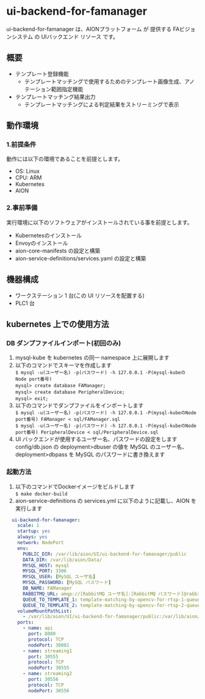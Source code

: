 # ui-backend-for-famanager
ui-backend-for-famanager は、AIONプラットフォーム が 提供する FAビジョンシステム の UIバックエンド リソース です。

## 概要

- テンプレート登録機能
  - テンプレートマッチングで使用するためのテンプレート画像生成、アノテーション範囲指定機能
- テンプレートマッチング結果出力
  - テンプレートマッチングによる判定結果をストリーミングで表示

## 動作環境

### 1.前提条件

動作には以下の環境であることを前提とします。
* OS: Linux
* CPU: ARM
* Kubernetes
* AION

### 2.事前準備

実行環境に以下のソフトウェアがインストールされている事を前提とします。

* Kubernetesのインストール
* Envoyのインストール
* aion-core-manifests の設定と構築
* aion-service-definitions/services.yaml の設定と構築

## 機器構成

- ワークステーション 1 台(この UI リソースを配置する)
- PLC1 台

## kubernetes 上での使用方法

### DB ダンプファイルインポート(初回のみ)

1. mysql-kube を kubernetes の同一 namespace 上に展開します
2. 以下のコマンドでスキーマを作成します  
   `$ mysql -u(ユーザー名) -p(パスワード) -h 127.0.0.1 -P(mysql-kubeの Node port番号)`  
   `mysql> create database FAManager;`  
   `mysql> create database PeripheralDevice;`  
   `mysql> exit;`
3. 以下のコマンドでダンプファイルをインポートします  
   `$ mysql -u(ユーザー名) -p(パスワード) -h 127.0.0.1 -P(mysql-kubeのNode port番号) FAManager < sql/FAManager.sql`  
   `$ mysql -u(ユーザー名) -p(パスワード) -h 127.0.0.1 -P(mysql-kubeのNode port番号) PeripheralDevice < sql/PeripheralDevice.sql`
4. UI バックエンドが使用するユーザー名、パスワードの設定をします  
   config/db.json の deployment>dbuser の値を MySQL のユーザー名、deployment>dbpass を MySQL のパスワードに書き換えます

### 起動方法

1. 以下のコマンドでDockerイメージをビルドします  
`$ make docker-build`
2. aion-service-definitions の services.yml に以下のように記載し、AION を実行します  
```yaml
  ui-backend-for-famanager:
    scale: 1
    startup: yes
    always: yes
    network: NodePort
    env:
      PUBLIC_DIR: /var/lib/aion/UI/ui-backend-for-famanager/public
      DATA_DIR: /var/lib/aion/Data/
      MYSQL_HOST: mysql
      MYSQL_PORT: 3306
      MYSQL_USER: [MySQL ユーザ名]
      MYSQL_PASSWORD: [MySQL パスワード]
      DB_NAME: FAManager
      RABBITMQ_URL: amqp://[RabbitMQ ユーザ名]:[RabbitMQ パスワード]@rabbitmq:5672/pokayoke
      QUEUE_TO_TEMPLATE_1: template-matching-by-opencv-for-rtsp-1-queue
      QUEUE_TO_TEMPLATE_2: template-matching-by-opencv-for-rtsp-2-queue
    volumeMountPathList:
      - /var/lib/aion/UI/ui-backend-for-famanager/public:/var/lib/aion/default/UI/ui-backend-for-famanager/public
    ports:
      - name: api
        port: 8080
        protocol: TCP
        nodePort: 30081
      - name: streaming1
        port: 30555
        protocol: TCP
        nodePort: 30555
      - name: streaming2
        port: 30556
        protocol: TCP
        nodePort: 30556
```
